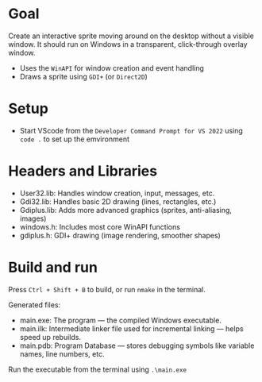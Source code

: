 # Goal
Create an interactive sprite moving around on the desktop without a visible window.
It should run on Windows in a transparent, click-through overlay window.

- Uses the `WinAPI` for window creation and event handling
- Draws a sprite using `GDI+` (or `Direct2D`)


# Setup
- Start VScode from the `Developer Command Prompt for VS 2022` using `code .` to set up the emvironment


# Headers and Libraries
- User32.lib:	Handles window creation, input, messages, etc.
- Gdi32.lib:	Handles basic 2D drawing (lines, rectangles, etc.)
- Gdiplus.lib:	Adds more advanced graphics (sprites, anti-aliasing, images)
- windows.h:	Includes most core WinAPI functions
- gdiplus.h:	GDI+ drawing (image rendering, smoother shapes)


# Build and run
Press `Ctrl + Shift + B` to build, or run `nmake` in the terminal. 

Generated files:
- main.exe:     The program — the compiled Windows executable.
- main.ilk:     Intermediate linker file used for incremental linking — helps speed up rebuilds.
- main.pdb:     Program Database — stores debugging symbols like variable names, line numbers, etc.


Run the executable from the terminal using `.\main.exe`